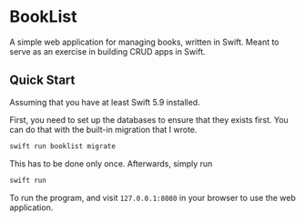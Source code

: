 # BookList

A simple web application for managing books, written in Swift. Meant to serve as an exercise in building CRUD apps in Swift.

## Quick Start

Assuming that you have at least Swift 5.9 installed.

First, you need to set up the databases to ensure that they exists first. You can do that with the built-in migration that I wrote.

```bash
swift run booklist migrate
```

This has to be done only once. Afterwards, simply run

```bash
swift run
```

To run the program, and visit `127.0.0.1:8080` in your browser to use the web application.
